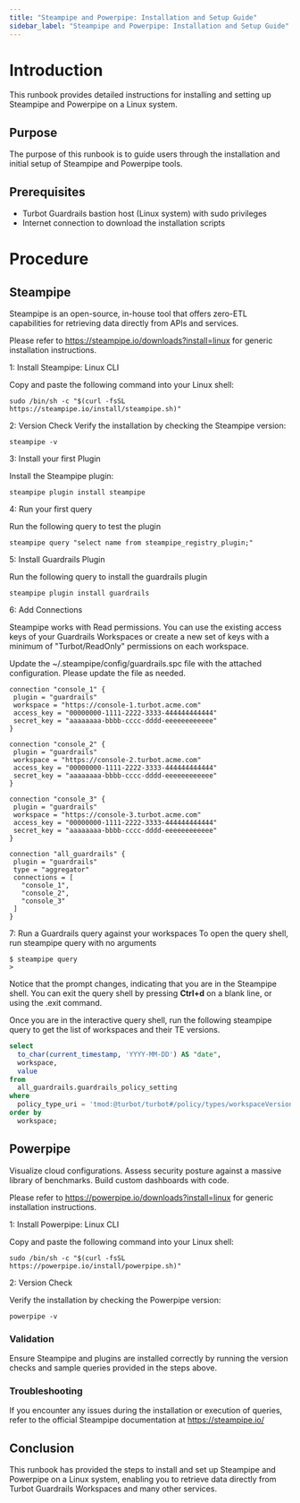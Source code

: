 ```yaml
---
title: "Steampipe and Powerpipe: Installation and Setup Guide"
sidebar_label: "Steampipe and Powerpipe: Installation and Setup Guide"
---
```


# Introduction

This runbook provides detailed instructions for installing and setting up Steampipe and Powerpipe on a Linux system.

## Purpose
The purpose of this runbook is to guide users through the installation and initial setup of Steampipe and Powerpipe tools.

## Prerequisites
* Turbot Guardrails bastion host (Linux system) with sudo privileges
* Internet connection to download the installation scripts

# Procedure

## Steampipe

Steampipe is an open-source, in-house tool that offers zero-ETL capabilities for retrieving data directly from APIs and services.

Please refer to https://steampipe.io/downloads?install=linux for generic installation instructions.

1: Install Steampipe: Linux CLI

Copy and paste the following command into your Linux shell:

```shell
sudo /bin/sh -c "$(curl -fsSL https://steampipe.io/install/steampipe.sh)"
```

2: Version Check
Verify the installation by checking the Steampipe version:  

```shell
steampipe -v
```

3: Install your first Plugin

Install the Steampipe plugin:

```shell
steampipe plugin install steampipe
```

4: Run your first query

Run the following query to test the plugin

```shell
steampipe query "select name from steampipe_registry_plugin;"
```

5: Install Guardrails Plugin

Run the following query to install the guardrails plugin

```shell
steampipe plugin install guardrails
```

6: Add Connections

Steampipe works with Read permissions. You can use the existing access keys of your Guardrails Workspaces or create a new set of keys with a minimum of "Turbot/ReadOnly" permissions on each workspace.

Update the ~/.steampipe/config/guardrails.spc file with the attached configuration. Please update the file as needed.

```shell
connection "console_1" {
 plugin = "guardrails"
 workspace = "https://console-1.turbot.acme.com"
 access_key = "00000000-1111-2222-3333-444444444444"
 secret_key = "aaaaaaaa-bbbb-cccc-dddd-eeeeeeeeeeee"
}

connection "console_2" {
 plugin = "guardrails"
 workspace = "https://console-2.turbot.acme.com"
 access_key = "00000000-1111-2222-3333-444444444444"
 secret_key = "aaaaaaaa-bbbb-cccc-dddd-eeeeeeeeeeee"
}

connection "console_3" {
 plugin = "guardrails"
 workspace = "https://console-3.turbot.acme.com"
 access_key = "00000000-1111-2222-3333-444444444444"
 secret_key = "aaaaaaaa-bbbb-cccc-dddd-eeeeeeeeeeee"
}

connection "all_guardrails" {
 plugin = "guardrails"
 type = "aggregator"
 connections = [
   "console_1",
   "console_2",
   "console_3"
 ]
}
```

7: Run a Guardrails query against your workspaces
To open the query shell, run steampipe query with no arguments

```shell
$ steampipe query
>
```

Notice that the prompt changes, indicating that you are in the Steampipe shell. You can exit the query shell by pressing **Ctrl+d** on a blank line, or using the .exit command.

Once you are in the interactive query shell, run the following steampipe query to get the list of workspaces and their TE versions.

```sql
select
  to_char(current_timestamp, 'YYYY-MM-DD') AS "date",
  workspace,
  value
from
  all_guardrails.guardrails_policy_setting
where
  policy_type_uri = 'tmod:@turbot/turbot#/policy/types/workspaceVersion'
order by
  workspace;
```

## Powerpipe

Visualize cloud configurations. Assess security posture against a massive library of benchmarks. Build custom dashboards with code.

Please refer to https://powerpipe.io/downloads?install=linux for generic installation instructions.

1: Install Powerpipe: Linux CLI

Copy and paste the following command into your Linux shell:

```shell
sudo /bin/sh -c "$(curl -fsSL https://powerpipe.io/install/powerpipe.sh)"
```

2: Version Check

Verify the installation by checking the Powerpipe version:  

```shell
powerpipe -v
```

### Validation

Ensure Steampipe and plugins are installed correctly by running the version checks and sample queries provided in the steps above.

### Troubleshooting

If you encounter any issues during the installation or execution of queries, refer to the official Steampipe documentation at https://steampipe.io/

## Conclusion

This runbook has provided the steps to install and set up Steampipe and Powerpipe on a Linux system, enabling you to retrieve data directly from Turbot Guardrails Workspaces and many other services.
